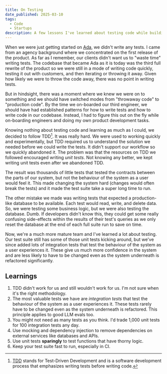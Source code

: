 ```yaml
---
title: On Testing
date_published: 2025-03-10
tags:
  - Code
  - Startups
description: A few lessons I've learned about testing code while building Ada
---
```


When we were just getting started on [Ada](https://ada.cx), we didn't write any tests. I came from an agency background where we concentrated on the first release of the product. As far as I remember, our clients didn't want us to "waste time" writing tests. The codebase that became Ada as it is today was the third full rewrite of the product so we were still in a mode of writing code quickly, testing it out with customers, and then iterating or throwing it away. Given how likely we were to throw the code away, there was no point in writing tests.

But in hindsight, there was a moment where we knew we were on to something and we should have switched modes from "throwaway code" to "production code". By the time we on-boarded our third engineer, we should have had established patterns for how to write tests and how to write code in our codebase. Instead, I had to figure this out on the fly while on-boarding engineers and doing my own product development tasks.

Knowing nothing about testing code and learning as much as I could, we decided to follow TDD[^1]. It was really hard. We were used to working quickly and experimentally, but TDD required us to understand the solution we needed before we could write the tests. It didn't support our workflow so we quickly abandoned it. The problem was that the resources on TDD we followed encouraged writing _unit tests_. Not knowing any better, we kept writing unit tests even after we abandoned TDD.

The result was thousands of little tests that tested the contracts between the parts of our system, but not the behaviour of the system as a user would feel it. This made changing the system hard (changes would often break the tests) and it made the test suite take a super long time to run.

The other mistake we made was writing tests that expected a production-like database to be available. Each test would read, write, and delete data. So, we were testing some business logic, but we were also testing the database. Dumb. If developers didn't know this, they could get some really confusing side-effects within the results of their test's queries as we only reset the database at the end of each full suite run to save on time.

Now, we're a much more mature team and I've learned a lot about testing. Our test suite still has some of those unit tests kicking around, but we've since added lots of integration tests that test the behaviour of the system as a user experiences it. These give us much more confidence in the system and are less likely to have to be changed even as the system underneath is refactored significantly.

## Learnings

1. TDD didn't work for us and still wouldn't work for us. I'm not sure when it's the right methodology.
2. The most valuable tests we have are _integration tests_ that test the behaviour of the system as a user experiences it. These tests rarely have to be changed even as the system underneath is refactored. This principle applies to good LLM evals too.
3. You might not need as many tests as you think. I'd trade 1,000 unit tests for 100 integration tests any day.
4. Use mocking and dependency injection to remove dependencies on external services like databases and APIs.
5. Use unit tests **sparingly** to test functions that have thorny logic.
6. Keep your test suite fast to run, especially in CI.

[^1]: [TDD](https://martinfowler.com/bliki/TestDrivenDevelopment.html) stands for Test-Driven Development and is a software development process that emphasizes writing tests before writing code.

